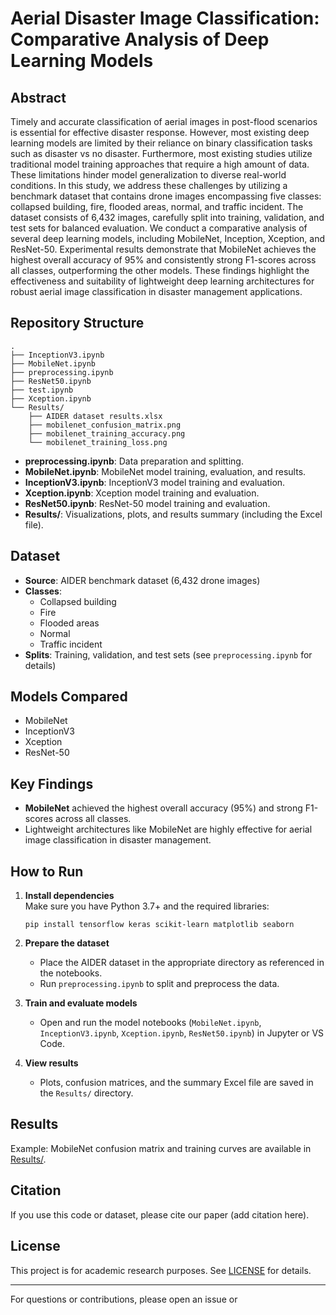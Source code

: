 # Aerial Disaster Image Classification: Comparative Analysis of Deep Learning Models

## Abstract

Timely and accurate classification of aerial images in post-flood scenarios is essential for effective disaster response. However, most existing deep learning models are limited by their reliance on binary classification tasks such as disaster vs no disaster. Furthermore, most existing studies utilize traditional model training approaches that require a high amount of data. These limitations hinder model generalization to diverse real-world conditions. In this study, we address these challenges by utilizing a benchmark dataset that contains drone images encompassing five classes: collapsed building, fire, flooded areas, normal, and traffic incident. The dataset consists of 6,432 images, carefully split into training, validation, and test sets for balanced evaluation. We conduct a comparative analysis of several deep learning models, including MobileNet, Inception, Xception, and ResNet-50. Experimental results demonstrate that MobileNet achieves the highest overall accuracy of 95% and consistently strong F1-scores across all classes, outperforming the other models. These findings highlight the effectiveness and suitability of lightweight deep learning architectures for robust aerial image classification in disaster management applications.

## Repository Structure

```
.
├── InceptionV3.ipynb
├── MobileNet.ipynb
├── preprocessing.ipynb
├── ResNet50.ipynb
├── test.ipynb
├── Xception.ipynb
└── Results/
    ├── AIDER dataset results.xlsx
    ├── mobilenet_confusion_matrix.png
    ├── mobilenet_training_accuracy.png
    └── mobilenet_training_loss.png
```

- **preprocessing.ipynb**: Data preparation and splitting.
- **MobileNet.ipynb**: MobileNet model training, evaluation, and results.
- **InceptionV3.ipynb**: InceptionV3 model training and evaluation.
- **Xception.ipynb**: Xception model training and evaluation.
- **ResNet50.ipynb**: ResNet-50 model training and evaluation.
- **Results/**: Visualizations, plots, and results summary (including the Excel file).

## Dataset

- **Source**: AIDER benchmark dataset (6,432 drone images)
- **Classes**: 
  - Collapsed building
  - Fire
  - Flooded areas
  - Normal
  - Traffic incident
- **Splits**: Training, validation, and test sets (see `preprocessing.ipynb` for details)

## Models Compared

- MobileNet
- InceptionV3
- Xception
- ResNet-50

## Key Findings

- **MobileNet** achieved the highest overall accuracy (95%) and strong F1-scores across all classes.
- Lightweight architectures like MobileNet are highly effective for aerial image classification in disaster management.

## How to Run

1. **Install dependencies**  
   Make sure you have Python 3.7+ and the required libraries:
   ```
   pip install tensorflow keras scikit-learn matplotlib seaborn
   ```

2. **Prepare the dataset**  
   - Place the AIDER dataset in the appropriate directory as referenced in the notebooks.
   - Run `preprocessing.ipynb` to split and preprocess the data.

3. **Train and evaluate models**  
   - Open and run the model notebooks (`MobileNet.ipynb`, `InceptionV3.ipynb`, `Xception.ipynb`, `ResNet50.ipynb`) in Jupyter or VS Code.

4. **View results**  
   - Plots, confusion matrices, and the summary Excel file are saved in the `Results/` directory.

## Results

Example: MobileNet confusion matrix and training curves are available in [Results/](Results/).

## Citation

If you use this code or dataset, please cite our paper (add citation here).

## License

This project is for academic research purposes. See [LICENSE](LICENSE) for details.

---
For questions or contributions, please open an issue or